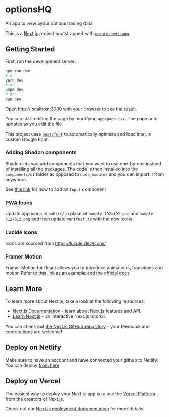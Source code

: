 # optionsHQ

An app to view ayour options trading data

This is a [Next.js](https://nextjs.org/) project bootstrapped with [`create-next-app`](https://github.com/vercel/next.js/tree/canary/packages/create-next-app).

## Getting Started

First, run the development server:

```bash
npm run dev
# or
yarn dev
# or
pnpm dev
# or
bun dev
```

Open [http://localhost:3000](http://localhost:3000) with your browser to see the result.

You can start editing the page by modifying `app/page.tsx`. The page auto-updates as you edit the file.

This project uses [`next/font`](https://nextjs.org/docs/basic-features/font-optimization) to automatically optimize and load Inter, a custom Google Font.

### Adding Shadcn components
Shadcn lets you add components that you want to use one-by-one instead of installing all the packages. The code is then installed into the `components/ui` folder as opposed to `node_modules` and you can import it from anywhere.

See [this link](https://ui.shadcn.com/docs/components/input) for how to add an `Input` component

### PWA Icons
Update app icons in `public/` in place of `sample-192x192.png` and `sample-512x512.png` and then update `manifest.ts` with the new icons.

### Lucide Icons
Icons are sourced from https://lucide.dev/icons/

### Framer Motion
Framer Motion for React allows you to introduce animations, transitions and motion
Refer to [this link](https://blog.stackademic.com/next-js-13-framer-motion-page-transitions-b2d58658410a) as an example and the [official docs](https://examples.motion.dev/)

## Learn More

To learn more about Next.js, take a look at the following resources:

- [Next.js Documentation](https://nextjs.org/docs) - learn about Next.js features and API.
- [Learn Next.js](https://nextjs.org/learn) - an interactive Next.js tutorial.

You can check out [the Next.js GitHub repository](https://github.com/vercel/next.js/) - your feedback and contributions are welcome!

## Deploy on Netlify
Make sure to have an account and have connected your github to Netlify.
You can deploy [from here](https://app.netlify.com/start)

## Deploy on Vercel

The easiest way to deploy your Next.js app is to use the [Vercel Platform](https://vercel.com/new?utm_medium=default-template&filter=next.js&utm_source=create-next-app&utm_campaign=create-next-app-readme) from the creators of Next.js.

Check out our [Next.js deployment documentation](https://nextjs.org/docs/deployment) for more details.

